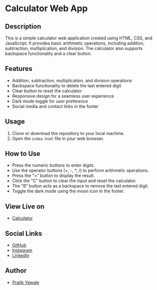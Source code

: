 # Calculator Web App

## Description

This is a simple calculator web application created using HTML, CSS, and JavaScript. It provides basic arithmetic operations, including addition, subtraction, multiplication, and division. The calculator also supports backspace functionality and a clear button.

## Features

- Addition, subtraction, multiplication, and division operations
- Backspace functionality to delete the last entered digit
- Clear button to reset the calculator
- Responsive design for a seamless user experience
- Dark mode toggle for user preference
- Social media and contact links in the footer

## Usage

1. Clone or download the repository to your local machine.
2. Open the `index.html` file in your web browser.

## How to Use

- Press the numeric buttons to enter digits.
- Use the operator buttons (+, -, *, /) to perform arithmetic operations.
- Press the "=" button to display the result.
- Click the "C" button to clear the input and reset the calculator.
- The "B" button acts as a backspace to remove the last entered digit.
- Toggle the dark mode using the moon icon in the footer.

## View Live on

- [Calculator](https://pratikyewale.github.io/Calculator/)

## Social Links

- [GitHub](https://github.com/PratikYewale)
- [Instagram](https://www.instagram.com/itz_pratikk_/)
- [LinkedIn](https://www.linkedin.com/in/pratik-yewale/)


## Author

- [Pratik Yewale](https://github.com/PratikYewale)
